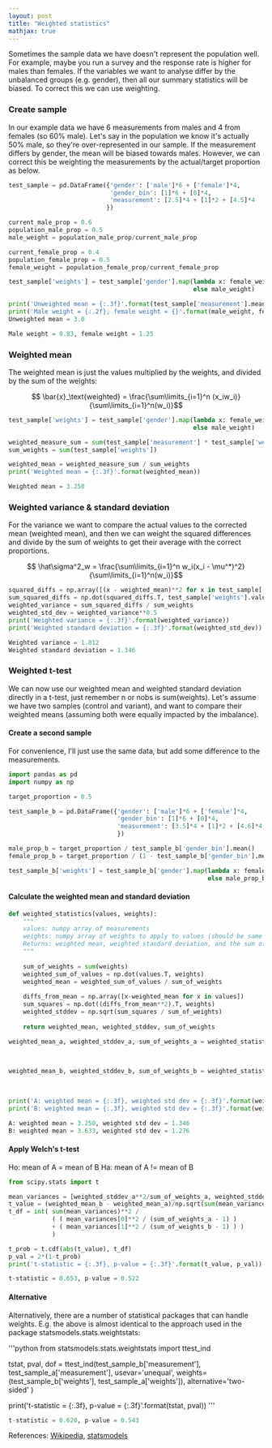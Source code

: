 ```yaml
---
layout: post
title: "Weighted statistics"
mathjax: true
---
```


Sometimes the sample data we have doesn't represent the population well. For example, maybe you run a survey and the response rate is higher for males than females. If the variables we want to analyse differ by the unbalanced groups (e.g. gender), then all our summary statistics will be biased. To correct this we can use weighting.

### Create sample

In our example data we have 6 measurements from males and 4 from females (so 60% male). Let's say in the population we know it's actually 50% male, so they're over-represented in our sample. If the measurement differs by gender, the mean will be biased towards males. However, we can correct this be weighting the measurements by the actual/target proportion as below.

```python
test_sample = pd.DataFrame({'gender': ['male']*6 + ['female']*4,
                            'gender_bin': [1]*6 + [0]*4,
                            'measurement': [2.5]*4 + [1]*2 + [4.5]*4
                           })

current_male_prop = 0.6
population_male_prop = 0.5
male_weight = population_male_prop/current_male_prop

current_female_prop = 0.4
population_female_prop = 0.5
female_weight = population_female_prop/current_female_prop

test_sample['weights'] = test_sample['gender'].map(lambda x: female_weight if x=='female'
                                                   else male_weight)

print('Unweighted mean = {:.3f}'.format(test_sample['measurement'].mean()))
print('Male weight = {:.2f}, female weight = {}'.format(male_weight, female_weight))
Unweighted mean = 3.0
```
```python
Male weight = 0.83, female weight = 1.25
```

### Weighted mean

The weighted mean is just the values multiplied by the weights, and divided by the sum of the weights:

$$ \bar{x}_\text{weighted} = \frac{\sum\limits_{i=1}^n (x_iw_i)}{\sum\limits_{i=1}^n(w_i)}$$

```python
test_sample['weights'] = test_sample['gender'].map(lambda x: female_weight if x=='female'
                                                   else male_weight)

weighted_measure_sum = sum(test_sample['measurement'] * test_sample['weights'])
sum_weights = sum(test_sample['weights'])

weighted_mean = weighted_measure_sum / sum_weights
print('Weighted mean = {:.3f}'.format(weighted_mean))
```
```python
Weighted mean = 3.250
```

### Weighted variance & standard deviation

For the variance we want to compare the actual values to the corrected mean (weighted mean), and then we can weight the squared differences and divide by the sum of weights to get their average with the correct proportions. 

$$ \hat\sigma^2_w = \frac{\sum\limits_{i=1}^n w_i(x_i - \mu^*)^2}{\sum\limits_{i=1}^n(w_i)}$$

```python
squared_diffs = np.array([(x - weighted_mean)**2 for x in test_sample['measurement']])
sum_squared_diffs = np.dot(squared_diffs.T, test_sample['weights'].values)
weighted_variance = sum_squared_diffs / sum_weights
weighted_std_dev = weighted_variance**0.5
print('Weighted variance = {:.3f}'.format(weighted_variance))
print('Weighted standard deviation = {:.3f}'.format(weighted_std_dev))
```
```python
Weighted variance = 1.812
Weighted standard deviation = 1.346
```

### Weighted t-test

We can now use our weighted mean and weighted standard deviation directly in a t-test, just remember n or nobs is sum(weights). Let's assume we have two samples (control and variant), and want to compare their weighted means (assuming both were equally impacted by the imbalance).

#### Create a second sample

For convenience, I'll just use the same data, but add some difference to the measurements.

```python
import pandas as pd
import numpy as np

target_proportion = 0.5

test_sample_b = pd.DataFrame({'gender': ['male']*6 + ['female']*4,
                              'gender_bin': [1]*6 + [0]*4,
                              'measurement': [3.5]*4 + [1]*2 + [4.6]*4
                              })

male_prop_b = target_proportion / test_sample_b['gender_bin'].mean()
female_prop_b = target_proportion / (1 - test_sample_b['gender_bin'].mean())

test_sample_b['weights'] = test_sample_b['gender'].map(lambda x: female_prop_b if x=='female'
                                                       else male_prop_b)
```

#### Calculate the weighted mean and standard deviation

```python
def weighted_statistics(values, weights):
    """
    values: numpy array of measurements
    weights: numpy array of weights to apply to values (should be same length)
    Returns: weighted mean, weighted standard deviation, and the sum of the weights
    """
    
    sum_of_weights = sum(weights)
    weighted_sum_of_values = np.dot(values.T, weights)
    weighted_mean = weighted_sum_of_values / sum_of_weights
    
    diffs_from_mean = np.array([x-weighted_mean for x in values])
    sum_squares = np.dot((diffs_from_mean**2).T, weights)
    weighted_stddev = np.sqrt(sum_squares / sum_of_weights)
    
    return weighted_mean, weighted_stddev, sum_of_weights

weighted_mean_a, weighted_stddev_a, sum_of_weights_a = weighted_statistics(values=np.array(test_sample_a['measurement']), 
                                                                           weights=np.array(test_sample_a['weights'])
                                                                          )

weighted_mean_b, weighted_stddev_b, sum_of_weights_b = weighted_statistics(values=np.array(test_sample_b['measurement']), 
                                                                           weights=np.array(test_sample_b['weights'])
                                                                          )

print('A: weighted mean = {:.3f}, weighted std dev = {:.3f}'.format(weighted_mean_a, weighted_stddev_a))
print('B: weighted mean = {:.3f}, weighted std dev = {:.3f}'.format(weighted_mean_b, weighted_stddev_b))
```
```python
A: weighted mean = 3.250, weighted std dev = 1.346
B: weighted mean = 3.633, weighted std dev = 1.276
```

#### Apply Welch's t-test

Ho: mean of A = mean of B
Ha: mean of A != mean of B

```python
from scipy.stats import t

mean_variances = [weighted_stddev_a**2/sum_of_weights_a, weighted_stddev_b**2/sum_of_weights_b]
t_value = (weighted_mean_b - weighted_mean_a)/np.sqrt(sum(mean_variances))
t_df = int( sum(mean_variances)**2 / 
            ( ( mean_variances[0]**2 / (sum_of_weights_a - 1) ) 
            + ( mean_variances[1]**2 / (sum_of_weights_b - 1) ) ) 
            )  

t_prob = t.cdf(abs(t_value), t_df)
p_val = 2*(1-t_prob)
print('t-statistic = {:.3f}, p-value = {:.3f}'.format(t_value, p_val))
```
```python
t-statistic = 0.653, p-value = 0.522
```

#### Alternative

Alternatively, there are a number of statistical packages that can handle weights. E.g. the above is almost identical to the approach used in the package statsmodels.stats.weightstats:

'''python
from statsmodels.stats.weightstats import ttest_ind

tstat, pval, dof = ttest_ind(test_sample_b['measurement'],
                             test_sample_a['measurement'],
                             usevar='unequal',
                             weights=(test_sample_b['weights'], test_sample_a['weights']),
                             alternative='two-sided'
                            )

print('t-statistic = {:.3f}, p-value = {:.3f}'.format(tstat, pval))
'''
```python
t-statistic = 0.620, p-value = 0.543
```


References: [Wikipedia](https://en.wikipedia.org/wiki/Weighted_arithmetic_mean#Weighted_sample_variance), [statsmodels](https://www.statsmodels.org/stable/_modules/statsmodels/stats/weightstats.html)

